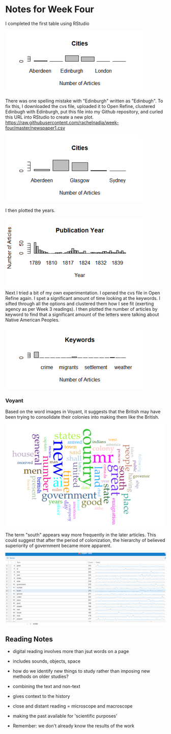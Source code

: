 # Notes for Week Four

I completed the first table using RStudio

![image i just uploaded](Rplot.png)

There was one spelling mistake with "Edinburgh" written as "Edinbugh". To fix this, I downloaded the cvs file, uploaded it to Open Refine, clustered Edinbugh with Edinburgh, put this file into my Github repository, and curled this URL into RStudio to create a new plot. https://raw.githubusercontent.com/rachelnadia/week-four/master/newspaper1.csv

![image i just uploaded](Rplot2.png)

I then plotted the years.

![image i just uploaded](Rplot3.png)

Next I tried a bit of my own experimentation. I opened the cvs file in Open Refine again. I spet a significant amount of time looking at the keywords. I sifted through all the options and clustered them how I see fit (exerting agency as per Week 3 readings). I then plotted the number of articles by keyword to find that a significant amount of the letters were talking about Native American Peoples.

![image i just uploaded](Rplot5.png)

### Voyant

Based on the word images in Voyant, it suggests that the British may have been trying to consolidate their colonies into making them like the British.

![image i just uploaded](Voyant.png)

The term "south" appears way more frequently in the later articles. This could suggest that after the period of colonization, the hierarchy of believed superiority of government became more apparent.

![image i just uploaded](Voyant01.png)

## Reading Notes

- digital reading involves more than jsut words on a page

- includes sounds, objects, space

- how do we identify new things to study rather than imposing new methods on older studies?

- combining the text and non-text

- gives context to the history

- close and distant reading = microscope and macroscope

- making the past available for 'scientific purposes'

- Remember: we don't already know the results of the work
